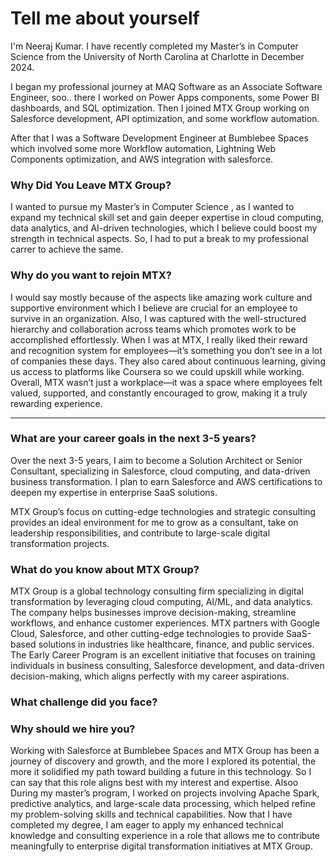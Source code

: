 # Tell me about yourself

I'm Neeraj Kumar. I have recently completed my Master’s in Computer Science from the University of North Carolina at Charlotte in December 2024. 

I began my professional journey at MAQ Software as an Associate Software Engineer, soo.. there I worked on Power Apps components, some Power BI dashboards, and SQL optimization. Then I joined MTX Group working on Salesforce development, API optimization, and some workflow automation.

After that I was a Software Development Engineer at Bumblebee Spaces which involved some more Workflow automation, Lightning Web Components optimization, and AWS integration with salesforce.


### Why Did You Leave MTX Group?

I wanted to pursue my Master’s in Computer Science , as I wanted to expand my technical skill set and gain deeper expertise in cloud computing, data analytics, and AI-driven technologies, which I believe could boost my strength in technical aspects. So, I had to put a break to my professional carrer to achieve the same.

### Why do you want to rejoin MTX?

I would say mostly because of the aspects like amazing work culture and supportive environment which I believe are crucial for an employee to survive in an organization. Also, I was captured with the well-structured hierarchy and collaboration across teams which promotes work to be accomplished effortlessly. When I was at MTX, I really liked their reward and recognition system for employees—it’s something you don’t see in a lot of companies these days. They also cared about continuous learning, giving us access to platforms like Coursera so we could upskill while working.
Overall, MTX wasn’t just a workplace—it was a space where employees felt valued, supported, and constantly encouraged to grow, making it a truly rewarding experience.

------------------------------------------------------------------------
### What are your career goals in the next 3-5 years?

Over the next 3-5 years, I aim to become a Solution Architect or Senior Consultant, specializing in Salesforce, cloud computing, and data-driven business transformation. I plan to earn Salesforce and AWS certifications to deepen my expertise in enterprise SaaS solutions.

MTX Group’s focus on cutting-edge technologies and strategic consulting provides an ideal environment for me to grow as a consultant, take on leadership responsibilities, and contribute to large-scale digital transformation projects.


### What do you know about MTX Group?

MTX Group is a global technology consulting firm specializing in digital transformation by leveraging cloud computing, AI/ML, and data analytics. The company helps businesses improve decision-making, streamline workflows, and enhance customer experiences. MTX partners with Google Cloud, Salesforce, and other cutting-edge technologies to provide SaaS-based solutions in industries like healthcare, finance, and public services. The Early Career Program is an excellent initiative that focuses on training individuals in business consulting, Salesforce development, and data-driven decision-making, which aligns perfectly with my career aspirations.



### What challenge did you face?



### Why should we hire you?
Working with Salesforce at Bumblebee Spaces and MTX Group has been a journey of discovery and growth, and the more I explored its potential, the more it solidified my path toward building a future in this technology. So I can say that this role aligns best with my interest and expertise.
Alsoo During my master’s program, I worked on projects involving Apache Spark, predictive analytics, and large-scale data processing, which helped refine my problem-solving skills and technical capabilities. Now that I have completed my degree, I am eager to apply my enhanced technical knowledge and consulting experience in a role that allows me to contribute meaningfully to enterprise digital transformation initiatives at MTX Group.
